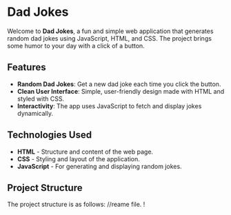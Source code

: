 # Dad Jokes

Welcome to **Dad Jokes**, a fun and simple web application that generates random dad jokes using JavaScript, HTML, and CSS. The project brings some humor to your day with a click of a button.

## Features

- **Random Dad Jokes**: Get a new dad joke each time you click the button.
- **Clean User Interface**: Simple, user-friendly design made with HTML and styled with CSS.
- **Interactivity**: The app uses JavaScript to fetch and display jokes dynamically.

## Technologies Used

- **HTML** - Structure and content of the web page.
- **CSS** - Styling and layout of the application.
- **JavaScript** - For generating and displaying random jokes.

## Project Structure

The project structure is as follows:
//reame file.
!

